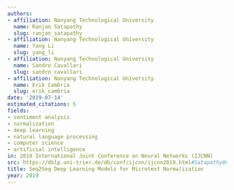```yaml
---
authors:
- affiliation: Nanyang Technological University
  name: Ranjan Satapathy
  slug: ranjan_satapathy
- affiliation: Nanyang Technological University
  name: Yang Li
  slug: yang_li
- affiliation: Nanyang Technological University
  name: Sandro Cavallari
  slug: sandro_cavallari
- affiliation: Nanyang Technological University
  name: Erik Cambria
  slug: erik_cambria
date: '2019-07-14'
estimated_citations: 5
fields:
- sentiment analysis
- normalization
- deep learning
- natural language processing
- computer science
- artificial intelligence
in: 2019 International Joint Conference on Neural Networks (IJCNN)
src: https://dblp.uni-trier.de/db/conf/ijcnn/ijcnn2019.html#Satapathy0CC19
title: Seq2Seq Deep Learning Models for Microtext Normalization
year: 2019
---
```

